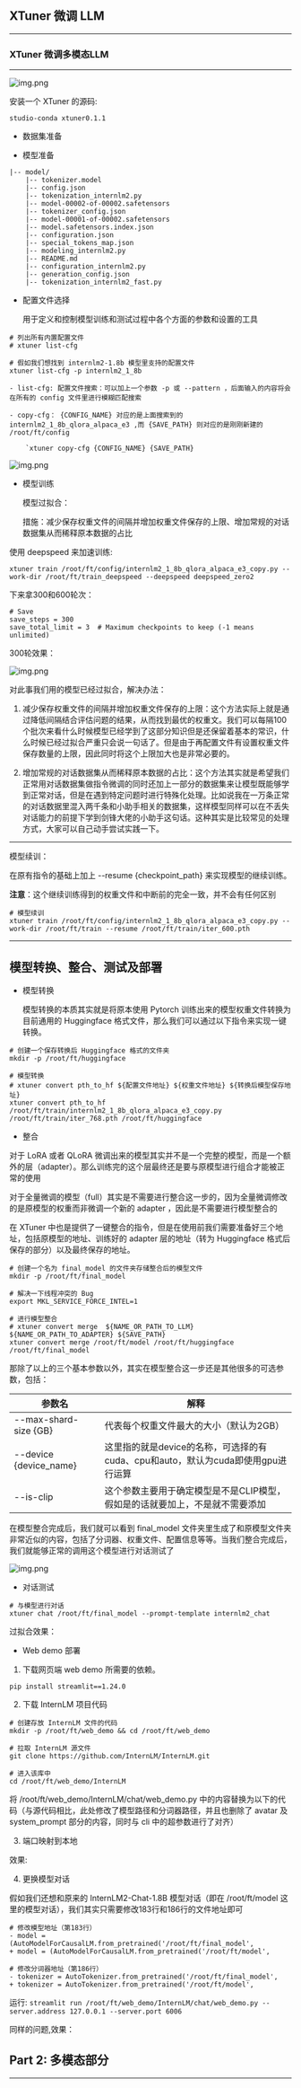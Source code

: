## XTuner 微调 LLM


---

### XTuner 微调多模态LLM

---


![img.png](../images/04_note_01.png)

安装一个 XTuner 的源码:

`studio-conda xtuner0.1.1`

- 数据集准备


- 模型准备

```shell
|-- model/
    |-- tokenizer.model
    |-- config.json
    |-- tokenization_internlm2.py
    |-- model-00002-of-00002.safetensors
    |-- tokenizer_config.json
    |-- model-00001-of-00002.safetensors
    |-- model.safetensors.index.json
    |-- configuration.json
    |-- special_tokens_map.json
    |-- modeling_internlm2.py
    |-- README.md
    |-- configuration_internlm2.py
    |-- generation_config.json
    |-- tokenization_internlm2_fast.py
```

- 配置文件选择

  用于定义和控制模型训练和测试过程中各个方面的参数和设置的工具

```shell
# 列出所有内置配置文件
# xtuner list-cfg

# 假如我们想找到 internlm2-1.8b 模型里支持的配置文件
xtuner list-cfg -p internlm2_1_8b
```

    - list-cfg: 配置文件搜索：可以加上一个参数 -p 或 --pattern ，后面输入的内容将会在所有的 config 文件里进行模糊匹配搜索
    
    - copy-cfg： {CONFIG_NAME} 对应的是上面搜索到的 internlm2_1_8b_qlora_alpaca_e3 ,而 {SAVE_PATH} 则对应的是刚刚新建的 /root/ft/config

        `xtuner copy-cfg {CONFIG_NAME} {SAVE_PATH}


![img.png](../images/04_ft_文件目录.png)

- 模型训练

  模型过拟合：

  措施：减少保存权重文件的间隔并增加权重文件保存的上限、增加常规的对话数据集从而稀释原本数据的占比



使用 deepspeed 来加速训练:

`xtuner train /root/ft/config/internlm2_1_8b_qlora_alpaca_e3_copy.py --work-dir /root/ft/train_deepspeed --deepspeed deepspeed_zero2`


下来拿300和600轮次：

```shell
# Save
save_steps = 300
save_total_limit = 3  # Maximum checkpoints to keep (-1 means unlimited)

```

300轮效果：

![img.png](../images/04_xtuner300轮效果.png)

对此事我们用的模型已经过拟合，解决办法：

1. 减少保存权重文件的间隔并增加权重文件保存的上限：这个方法实际上就是通过降低间隔结合评估问题的结果，从而找到最优的权重文。我们可以每隔100个批次来看什么时候模型已经学到了这部分知识但是还保留着基本的常识，什么时候已经过拟合严重只会说一句话了。但是由于再配置文件有设置权重文件保存数量的上限，因此同时将这个上限加大也是非常必要的。

2. 增加常规的对话数据集从而稀释原本数据的占比：这个方法其实就是希望我们正常用对话数据集做指令微调的同时还加上一部分的数据集来让模型既能够学到正常对话，但是在遇到特定问题时进行特殊化处理。比如说我在一万条正常的对话数据里混入两千条和小助手相关的数据集，这样模型同样可以在不丢失对话能力的前提下学到剑锋大佬的小助手这句话。这种其实是比较常见的处理方式，大家可以自己动手尝试实践一下。

---

模型续训：

在原有指令的基础上加上 --resume {checkpoint_path} 来实现模型的继续训练。

**注意**：这个继续训练得到的权重文件和中断前的完全一致，并不会有任何区别

```shell
# 模型续训
xtuner train /root/ft/config/internlm2_1_8b_qlora_alpaca_e3_copy.py --work-dir /root/ft/train --resume /root/ft/train/iter_600.pth
```

----

## 模型转换、整合、测试及部署

- 模型转换
  
  模型转换的本质其实就是将原本使用 Pytorch 训练出来的模型权重文件转换为目前通用的 Huggingface 格式文件，那么我们可以通过以下指令来实现一键转换。

```shell
# 创建一个保存转换后 Huggingface 格式的文件夹
mkdir -p /root/ft/huggingface

# 模型转换
# xtuner convert pth_to_hf ${配置文件地址} ${权重文件地址} ${转换后模型保存地址}
xtuner convert pth_to_hf /root/ft/train/internlm2_1_8b_qlora_alpaca_e3_copy.py /root/ft/train/iter_768.pth /root/ft/huggingface
```

- 整合

对于 LoRA 或者 QLoRA 微调出来的模型其实并不是一个完整的模型，而是一个额外的层（adapter）。那么训练完的这个层最终还是要与原模型进行组合才能被正常的使用

对于全量微调的模型（full）其实是不需要进行整合这一步的，因为全量微调修改的是原模型的权重而非微调一个新的 adapter ，因此是不需要进行模型整合的

在 XTuner 中也是提供了一键整合的指令，但是在使用前我们需要准备好三个地址，包括原模型的地址、训练好的 adapter 层的地址（转为 Huggingface 格式后保存的部分）以及最终保存的地址。

```shell
# 创建一个名为 final_model 的文件夹存储整合后的模型文件
mkdir -p /root/ft/final_model

# 解决一下线程冲突的 Bug 
export MKL_SERVICE_FORCE_INTEL=1

# 进行模型整合
# xtuner convert merge  ${NAME_OR_PATH_TO_LLM} ${NAME_OR_PATH_TO_ADAPTER} ${SAVE_PATH} 
xtuner convert merge /root/ft/model /root/ft/huggingface /root/ft/final_model
```
那除了以上的三个基本参数以外，其实在模型整合这一步还是其他很多的可选参数，包括：

| 参数名 |	解释 |
|---|---|
|--max-shard-size {GB}|	代表每个权重文件最大的大小（默认为2GB）|
|--device {device_name}	| 这里指的就是device的名称，可选择的有cuda、cpu和auto，默认为cuda即使用gpu进行运算|
|--is-clip	|这个参数主要用于确定模型是不是CLIP模型，假如是的话就要加上，不是就不需要添加 |


在模型整合完成后，我们就可以看到 final_model 文件夹里生成了和原模型文件夹非常近似的内容，包括了分词器、权重文件、配置信息等等。当我们整合完成后，我们就能够正常的调用这个模型进行对话测试了



![img.png](../images/04_模型整合.png)



- 对话测试

```shell
# 与模型进行对话
xtuner chat /root/ft/final_model --prompt-template internlm2_chat
```

过拟合效果：




- Web demo 部署

1. 下载网页端 web demo 所需要的依赖。

`pip install streamlit==1.24.0`

2. 下载 InternLM 项目代码

```shell
# 创建存放 InternLM 文件的代码
mkdir -p /root/ft/web_demo && cd /root/ft/web_demo

# 拉取 InternLM 源文件
git clone https://github.com/InternLM/InternLM.git

# 进入该库中
cd /root/ft/web_demo/InternLM
```

将 /root/ft/web_demo/InternLM/chat/web_demo.py 中的内容替换为以下的代码（与源代码相比，此处修改了模型路径和分词器路径，并且也删除了 avatar 及 system_prompt 部分的内容，同时与 cli 中的超参数进行了对齐）


3. 端口映射到本地


效果:


4. 更换模型对话

假如我们还想和原来的 InternLM2-Chat-1.8B 模型对话（即在 /root/ft/model 这里的模型对话），我们其实只需要修改183行和186行的文件地址即可

```shell
# 修改模型地址（第183行）
- model = (AutoModelForCausalLM.from_pretrained('/root/ft/final_model',
+ model = (AutoModelForCausalLM.from_pretrained('/root/ft/model',

# 修改分词器地址（第186行）
- tokenizer = AutoTokenizer.from_pretrained('/root/ft/final_model',
+ tokenizer = AutoTokenizer.from_pretrained('/root/ft/model',
```

运行:
`streamlit run /root/ft/web_demo/InternLM/chat/web_demo.py --server.address 127.0.0.1 --server.port 6006`

同样的问题,效果：






## Part 2: 多模态部分

---

